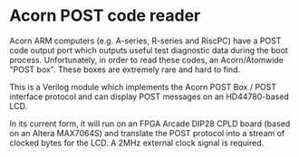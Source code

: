 # Acorn POST code reader

Acorn ARM computers (e.g. A-series, R-series and RiscPC) have a POST code output port which outputs useful test diagnostic data during the boot process. Unfortunately, in order to read these codes, an Acorn/Atomwide "POST box". These boxes are extremely rare and hard to find.

This is a Verilog module which implements the Acorn POST Box / POST interface protocol and can display POST messages on an HD44780-based LCD.

In its current form, it will run on an FPGA Arcade DIP28 CPLD board (based on an Altera MAX7064S) and translate the POST protocol into a stream of clocked bytes for the LCD. A 2MHz external clock signal is required.
